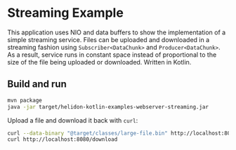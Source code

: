 # Streaming Example

This application uses NIO and data buffers to show the implementation of a simple streaming service.
 Files can be uploaded and downloaded in a streaming fashion using `Subscriber<DataChunk>` and 
`Producer<DataChunk>`. As a result, service runs in constant space instead of proportional
to the size of the file being uploaded or downloaded. Written in Kotlin.

## Build and run

```bash
mvn package
java -jar target/helidon-kotlin-examples-webserver-streaming.jar
```

Upload a file and download it back with `curl`:
```bash
curl --data-binary "@target/classes/large-file.bin" http://localhost:8080/upload
curl http://localhost:8080/download
```
